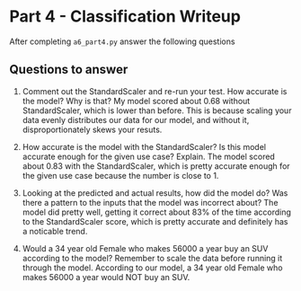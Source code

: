 # Part 4 - Classification Writeup

After completing `a6_part4.py` answer the following questions

## Questions to answer

1. Comment out the StandardScaler and re-run your test. How accurate is the model? Why is that?
My model scored about 0.68 without StandardScaler, which is lower than before. This is because scaling your data evenly distributes our data for our model, and without it, disproportionately skews your resuts.

2. How accurate is the model with the StandardScaler? Is this model accurate enough for the given use case? Explain.
The model scored about 0.83 with the StandardScaler, which is pretty accurate enough for the given use case because the number is close to 1.

3. Looking at the predicted and actual results, how did the model do? Was there a pattern to the inputs that the model was incorrect about?
The model did pretty well, getting it correct about 83% of the time according to the StandardScaler score, which is pretty accurate and definitely has a noticable trend.

4. Would a 34 year old Female who makes 56000 a year buy an SUV according to the model? Remember to scale the data before running it through the model.
According to our model, a 34 year old Female who makes 56000 a year would NOT buy an SUV.
